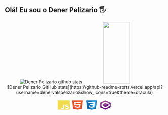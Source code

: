 ## Olá! Eu sou o Dener Pelizario 🖐️


<div align=center widht=100%>

<div align="center">  
  <img width="49%" height="195px" src="https://github-readme-stats.vercel.app/api?username=denervalspelizario&show_icons=true&count_private=true&hide_border=true&title_color=ff91a4&icon_color=ff91a4&text_color=c9d1d9&bg_color=0d1117" alt="Dener Pelizario github stats" /> 
  <img width="41%" height="195px" src="https://github-readme-stats.vercel.app/api/top-langs/?username=denervalspelizario&layout=compact&hide_border=true&title_color=ff91a4&text_color=ff91a4&bg_color=0d1117" />
</div>

<div align="center">  
![Dener Pelizario GitHub stats](https://github-readme-stats.vercel.app/api?username=denervalspelizario&show_icons=true&theme=dracula)
</div>


<div style="display: inline_block"><br>
  <img align="center" alt="Rafa-Js" height="30" width="40" src="https://raw.githubusercontent.com/devicons/devicon/master/icons/javascript/javascript-plain.svg">
  
  <img align="center" alt="Rafa-HTML" height="30" width="40" src="https://raw.githubusercontent.com/devicons/devicon/master/icons/html5/html5-original.svg">
  <img align="center" alt="Rafa-CSS" height="30" width="40" src="https://raw.githubusercontent.com/devicons/devicon/master/icons/css3/css3-original.svg">

  <img align="center" alt="Rafa-Csharp" height="30" width="40" src="https://raw.githubusercontent.com/devicons/devicon/master/icons/csharp/csharp-original.svg">
</div>
 



